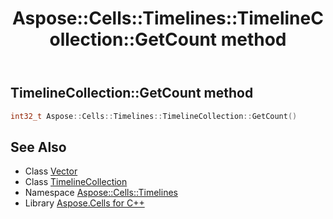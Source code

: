 ﻿---
title: Aspose::Cells::Timelines::TimelineCollection::GetCount method
linktitle: GetCount
second_title: Aspose.Cells for C++ API Reference
description: 'How to use GetCount method of Aspose::Cells::Timelines::TimelineCollection class in C++.'
type: docs
weight: 800
url: /cpp/aspose.cells.timelines/timelinecollection/getcount/
---
## TimelineCollection::GetCount method




```cpp
int32_t Aspose::Cells::Timelines::TimelineCollection::GetCount()
```

## See Also

* Class [Vector](../../../aspose.cells/vector/)
* Class [TimelineCollection](../)
* Namespace [Aspose::Cells::Timelines](../../)
* Library [Aspose.Cells for C++](../../../)
